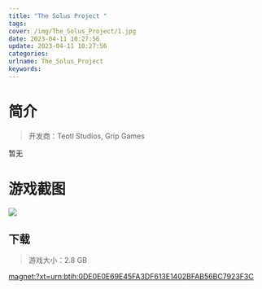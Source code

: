 ```yaml
---
title: "The Solus Project "
tags: 
cover: /img/The_Solus_Project/1.jpg
date: 2023-04-11 10:27:56
update: 2023-04-11 10:27:56
categories: 
urlname: The_Solus_Project
keywords: 
---
```

# 简介

> 开发商：Teotl Studios, Grip Games

暂无

# 游戏截图

![](/img/The_Solus_Project/2.jpg)


## 下载

> 游戏大小：2.8 GB

[magnet:?xt=urn:btih:0DE0E0E69E45FA3DF613E1402BFAB56BC7923F3C](magnet:?xt=urn:btih:0DE0E0E69E45FA3DF613E1402BFAB56BC7923F3C)